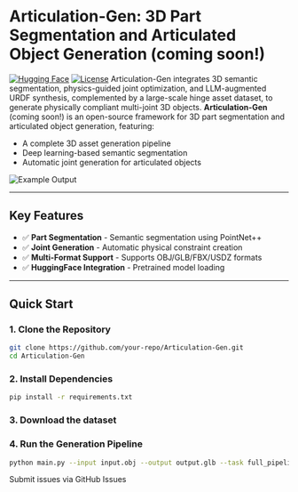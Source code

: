 # Articulation-Gen: 3D Part Segmentation and Articulated Object Generation (coming soon!)

[![Hugging Face](https://img.shields.io/badge/Model-HuggingFace-blue)](https://huggingface.co/your-model-repo) [![License](https://img.shields.io/badge/License-MIT-green)](LICENSE)
Articulation-Gen integrates 3D semantic segmentation, physics-guided joint optimization, and LLM-augmented URDF synthesis, complemented by a large-scale hinge asset dataset, to generate physically compliant multi-joint 3D objects.
**Articulation-Gen** (coming soon!) is an open-source framework for 3D part segmentation and articulated object generation, featuring:  
- A complete 3D asset generation pipeline  
- Deep learning-based semantic segmentation  
- Automatic joint generation for articulated objects

![Example Output](docs/demo.png)

---

## Key Features
- ✅ **Part Segmentation** - Semantic segmentation using PointNet++  
- ✅ **Joint Generation** - Automatic physical constraint creation  
- ✅ **Multi-Format Support** - Supports OBJ/GLB/FBX/USDZ formats  
- ✅ **HuggingFace Integration** - Pretrained model loading

---

## Quick Start

### 1. Clone the Repository
```bash
git clone https://github.com/your-repo/Articulation-Gen.git
cd Articulation-Gen
```
### 2. Install Dependencies
```bash
pip install -r requirements.txt

```
### 3. Download the dataset
### 4. Run the Generation Pipeline
```bash
python main.py --input input.obj --output output.glb --task full_pipeline
```
Submit issues via GitHub Issues